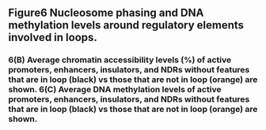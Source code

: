 ## Figure6 Nucleosome phasing and DNA methylation levels around regulatory elements involved in loops.

### 6(B) Average chromatin accessibility levels (%) of active promoters, enhancers, insulators, and NDRs without features that are in loop (black) vs those that are not in loop (orange) are shown. 6(C) Average DNA methylation levels of active promoters, enhancers, insulators, and NDRs without features that are in loop (black) vs those that are not in loop (orange) are shown.

